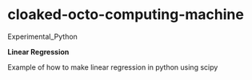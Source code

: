 # cloaked-octo-computing-machine
Experimental_Python


**Linear Regression**

Example of how to make linear regression in python using scipy
